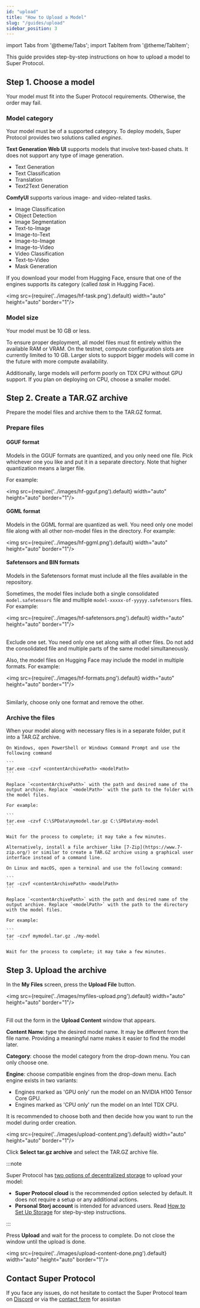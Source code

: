 ```yaml
---
id: "upload"
title: "How to Upload a Model"
slug: "/guides/upload"
sidebar_position: 3
---
```


import Tabs from '@theme/Tabs';
import TabItem from '@theme/TabItem';

This guide provides step-by-step instructions on how to upload a model to Super Protocol.

## Step 1. Choose a model

Your model must fit into the Super Protocol requirements. Otherwise, the order may fail.

### Model category

Your model must be of a supported category. To deploy models, Super Protocol provides two solutions called _engines_.

**Text Generation Web UI** supports models that involve text-based chats. It does not support any type of image generation.

- Text Generation
- Text Classification
- Translation
- Text2Text Generation

**ComfyUI** supports various image- and video-related tasks.

- Image Classification
- Object Detection
- Image Segmentation
- Text-to-Image
- Image-to-Text
- Image-to-Image
- Image-to-Video
- Video Classification
- Text-to-Video
- Mask Generation

If you download your model from Hugging Face, ensure that one of the engines supports its category (called _task_ in Hugging Face).

<img src={require('../images/hf-task.png').default} width="auto" height="auto" border="1"/>
<br/>

### Model size

Your model must be 10 GB or less.

To ensure proper deployment, all model files must fit entirely within the available RAM or VRAM. On the testnet, compute configuration slots are currently limited to 10 GB. Larger slots to support bigger models will come in the future with more compute availability.

Additionally, large models will perform poorly on TDX CPU without GPU support. If you plan on deploying on CPU, choose a smaller model.

## Step 2. Create a TAR.GZ archive

Prepare the model files and archive them to the TAR.GZ format.

### Prepare files

#### GGUF format

Models in the GGUF formats are quantized, and you only need one file. Pick whichever one you like and put it in a separate directory. Note that higher quantization means a larger file.

For example:

<img src={require('../images/hf-gguf.png').default} width="auto" height="auto" border="1"/>
<br/>

#### GGML format

Models in the GGML formal are quantized as well. You need only one model file along with all other non-model files in the directory. For example:

<img src={require('../images/hf-ggml.png').default} width="auto" height="auto" border="1"/>
<br/>

#### Safetensors and BIN formats

Models in the Safetensors format must include all the files available in the repository.

Sometimes, the model files include both a single consolidated `model.safetensors` file and multiple `model-xxxxx-of-yyyyy.safetensors` files. For example:

<img src={require('../images/hf-safetensors.png').default} width="auto" height="auto" border="1"/>
<br/>
<br/>

Exclude one set. You need only one set along with all other files. Do not add the consolidated file and multiple parts of the same model simultaneously.

Also, the model files on Hugging Face may include the model in multiple formats. For example:

<img src={require('../images/hf-formats.png').default} width="auto" height="auto" border="1"/>
<br/>
<br/>

Similarly, choose only one format and remove the other.

### Archive the files

When your model along with necessary files is in a separate folder, put it into a TAR.GZ archive.

<Tabs>
  <TabItem value="windows" label="Windows" default>

    On Windows, open PowerShell or Windows Command Prompt and use the following command

    ```
    tar.exe -czvf <contentArchivePath> <modelPath>
    ```

    Replace `<contentArchivePath>` with the path and desired name of the output archive. Replace `<modelPath>` with the path to the folder with the model files.

    For example:

    ```
    tar.exe -czvf C:\SPData\mymodel.tar.gz C:\SPData\my-model
    ```

    Wait for the process to complete; it may take a few minutes.

    Alternatively, install a file archiver like [7-Zip](https://www.7-zip.org/) or similar to create a TAR.GZ archive using a graphical user interface instead of a command line.

  </TabItem>
  <TabItem value="linux" label="Linux and macOS">

    On Linux and macOS, open a terminal and use the following command:

    ```
    tar -czvf <contentArchivePath> <modelPath>
    ```

    Replace `<contentArchivePath>` with the path and desired name of the output archive. Replace `<modelPath>` with the path to the directory with the model files.

    For example:

    ```
    tar -czvf mymodel.tar.gz ./my-model
    ```

    Wait for the process to complete; it may take a few minutes.

  </TabItem>
</Tabs>

## Step 3. Upload the archive

In the **My Files** screen, press the **Upload File** button. 

<img src={require('../images/myfiles-upload.png').default} width="auto" height="auto" border="1"/>
<br/>
<br/>

Fill out the form in the **Upload Content** window that appears.

**Content Name**: type the desired model name. It may be different from the file name. Providing a meaningful name makes it easier to find the model later.

**Category**: choose the model category from the drop-down menu. You can only choose one.

**Engine**: choose compatible engines from the drop-down menu. Each engine exists in two variants:

- Engines marked as 'GPU only' run the model on an NVIDIA H100 Tensor Core GPU.
- Engines marked as 'CPU only' run the model on an Intel TDX CPU.

It is recommended to choose both and then decide how you want to run the model during order creation.

<img src={require('../images/upload-content.png').default} width="auto" height="auto" border="1"/>
<br/>

Click **Select tar.gz archive** and select the TAR.GZ archive file.

:::note

Super Protocol has [two options of decentralized storage](/marketplace/account/web3#storage) to upload your model:

- **Super Protocol cloud** is the recommended option selected by default. It does not require a setup or any additional actions.
- **Personal Storj account** is intended for advanced users. Read [How to Set Up Storage](/marketplace/guides/storage) for step-by-step instructions.

:::

Press **Upload** and wait for the process to complete. Do not close the window until the upload is done.

<img src={require('../images/upload-content-done.png').default} width="auto" height="auto" border="1"/>
<br/>

## Contact Super Protocol

If you face any issues, do not hesitate to contact the Super Protocol team on [Discord](https://discord.gg/superprotocol) or via the [contact form](https://superprotocol.zendesk.com/hc/en-us/requests/new) for assistan